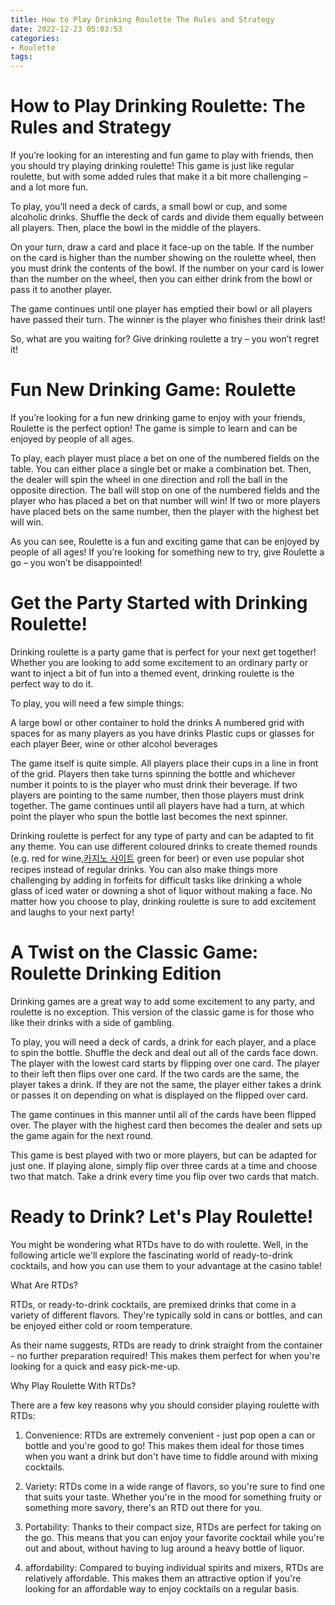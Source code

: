```yaml
---
title: How to Play Drinking Roulette The Rules and Strategy
date: 2022-12-23 05:03:53
categories:
- Roulette
tags:
---
```



#  How to Play Drinking Roulette: The Rules and Strategy

If you’re looking for an interesting and fun game to play with friends, then you should try playing drinking roulette! This game is just like regular roulette, but with some added rules that make it a bit more challenging – and a lot more fun.

To play, you’ll need a deck of cards, a small bowl or cup, and some alcoholic drinks. Shuffle the deck of cards and divide them equally between all players. Then, place the bowl in the middle of the players.

On your turn, draw a card and place it face-up on the table. If the number on the card is higher than the number showing on the roulette wheel, then you must drink the contents of the bowl. If the number on your card is lower than the number on the wheel, then you can either drink from the bowl or pass it to another player.

The game continues until one player has emptied their bowl or all players have passed their turn. The winner is the player who finishes their drink last!

So, what are you waiting for? Give drinking roulette a try – you won’t regret it!

#  Fun New Drinking Game: Roulette

If you’re looking for a fun new drinking game to enjoy with your friends, Roulette is the perfect option! The game is simple to learn and can be enjoyed by people of all ages.

To play, each player must place a bet on one of the numbered fields on the table. You can either place a single bet or make a combination bet. Then, the dealer will spin the wheel in one direction and roll the ball in the opposite direction. The ball will stop on one of the numbered fields and the player who has placed a bet on that number will win! If two or more players have placed bets on the same number, then the player with the highest bet will win.

As you can see, Roulette is a fun and exciting game that can be enjoyed by people of all ages! If you’re looking for something new to try, give Roulette a go – you won’t be disappointed!

#  Get the Party Started with Drinking Roulette!

Drinking roulette is a party game that is perfect for your next get together! Whether you are looking to add some excitement to an ordinary party or want to inject a bit of fun into a themed event, drinking roulette is the perfect way to do it.

To play, you will need a few simple things:

A large bowl or other container to hold the drinks
A numbered grid with spaces for as many players as you have drinks
Plastic cups or glasses for each player
Beer, wine or other alcohol beverages

The game itself is quite simple. All players place their cups in a line in front of the grid. Players then take turns spinning the bottle and whichever number it points to is the player who must drink their beverage. If two players are pointing to the same number, then those players must drink together. The game continues until all players have had a turn, at which point the player who spun the bottle last becomes the next spinner.

Drinking roulette is perfect for any type of party and can be adapted to fit any theme. You can use different coloured drinks to create themed rounds (e.g. red for wine,[카지노 사이트](https://choegocasino.com/) green for beer) or even use popular shot recipes instead of regular drinks. You can also make things more challenging by adding in forfeits for difficult tasks like drinking a whole glass of iced water or downing a shot of liquor without making a face. No matter how you choose to play, drinking roulette is sure to add excitement and laughs to your next party!

#  A Twist on the Classic Game: Roulette Drinking Edition

Drinking games are a great way to add some excitement to any party, and roulette is no exception. This version of the classic game is for those who like their drinks with a side of gambling.

To play, you will need a deck of cards, a drink for each player, and a place to spin the bottle. Shuffle the deck and deal out all of the cards face down. The player with the lowest card starts by flipping over one card. The player to their left then flips over one card. If the two cards are the same, the player takes a drink. If they are not the same, the player either takes a drink or passes it on depending on what is displayed on the flipped over card.

The game continues in this manner until all of the cards have been flipped over. The player with the highest card then becomes the dealer and sets up the game again for the next round.

This game is best played with two or more players, but can be adapted for just one. If playing alone, simply flip over three cards at a time and choose two that match. Take a drink every time you flip over two cards that match.

#  Ready to Drink? Let's Play Roulette!

You might be wondering what RTDs have to do with roulette.  Well, in the following article we'll explore the fascinating world of ready-to-drink cocktails, and how you can use them to your advantage at the casino table!

What Are RTDs?

RTDs, or ready-to-drink cocktails, are premixed drinks that come in a variety of different flavors. They're typically sold in cans or bottles, and can be enjoyed either cold or room temperature.

As their name suggests, RTDs are ready to drink straight from the container - no further preparation required! This makes them perfect for when you're looking for a quick and easy pick-me-up.

Why Play Roulette With RTDs?

There are a few key reasons why you should consider playing roulette with RTDs:

1. Convenience: RTDs are extremely convenient - just pop open a can or bottle and you're good to go! This makes them ideal for those times when you want a drink but don't have time to fiddle around with mixing cocktails.

2. Variety: RTDs come in a wide range of flavors, so you're sure to find one that suits your taste. Whether you're in the mood for something fruity or something more savory, there's an RTD out there for you.

3. Portability: Thanks to their compact size, RTDs are perfect for taking on the go. This means that you can enjoy your favorite cocktail while you're out and about, without having to lug around a heavy bottle of liquor.

4. affordability: Compared to buying individual spirits and mixers, RTDs are relatively affordable. This makes them an attractive option if you're looking for an affordable way to enjoy cocktails on a regular basis.